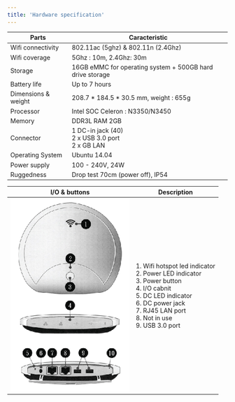 ```yaml
---
title: 'Hardware specification'
---
```


| Parts | Caracteristic |
|------------------------------------|------------|
| Wifi connectivity | 802.11ac (5ghz) & 802.11n (2.4Ghz) |
| Wifi coverage | 5Ghz : 10m, 2.4Ghz: 30m |
| Storage | 16GB eMMC for operating system + 500GB hard drive storage |
| Battery life | Up to 7 hours |
| Dimensions & weight | 208.7 * 184.5 * 30.5 mm, weight : 655g |
| Processor | Intel SOC Celeron : N3350/N3450 |
| Memory | DDR3L RAM 2GB |
| Connector | 1 DC-in jack (40)<br />2 x USB 3.0 port<br />2 x GB LAN |
| Operating System | Ubuntu 14.04 |
| Power supply | 100 - 240V, 24W |
| Ruggedness | Drop test 70cm (power off), IP54 |

| I/O & buttons | Description |
|--|--|
|![](assets/cap_connector.png)| 1. Wifi hotspot led indicator<br />2. Power LED indicator<br />3. Power button<br />4. I/O cabnit<br />5. DC LED indicator<br />6. DC power jack<br />7. RJ45 LAN port<br />8. Not in use<br />9. USB 3.0 port<br /> |